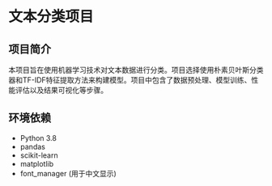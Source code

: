 # 文本分类项目

## 项目简介

本项目旨在使用机器学习技术对文本数据进行分类。项目选择使用朴素贝叶斯分类器和TF-IDF特征提取方法来构建模型。项目中包含了数据预处理、模型训练、性能评估以及结果可视化等步骤。

## 环境依赖

- Python 3.8
- pandas
- scikit-learn
- matplotlib
- font_manager (用于中文显示)
